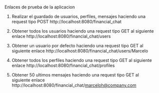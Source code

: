 Enlaces de prueba de la aplicacion

1. Realizar el guardado de usuarios, perfiles, mensajes haciendo una request tipo POST
http://localhost:8080/financial_chat 

2. Obtener todos los usuarios haciendo una request tipo GET al siguiente enlace
http://localhost:8080/financial_chat/users 

3. Obtener un usuario por defecto haciendo una request tipo GET al siguiente enlace
http://localhost:8080/financial_chat/users/Marcelo

4. Obtener todos los perfiles haciendo una request tipo GET al siguiente enlace
http://localhost:8080/financial_chat/profiles

5. Obtener 50 ultimos mensajes haciendo una request tipo GET al siguiente enlace
http://localhost:8080/financial_chat/marceloh@company.com


